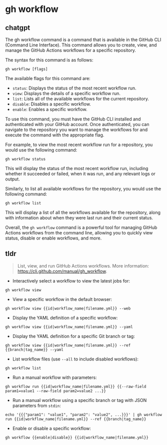 # gh workflow 
## chatgpt 
The gh workflow command is a command that is available in the GitHub CLI (Command Line Interface). This command allows you to create, view, and manage the GitHub Actions workflows for a specific repository.

The syntax for this command is as follows:

```
gh workflow [flags]
```

The available flags for this command are:

- `status`: Displays the status of the most recent workflow run.
- `view`: Displays the details of a specific workflow run.
- `list`: Lists all of the available workflows for the current repository.
- `disable`: Disables a specific workflow.
- `enable`: Enables a specific workflow.

To use this command, you must have the GitHub CLI installed and authenticated with your GitHub account. Once authenticated, you can navigate to the repository you want to manage the workflows for and execute the command with the appropriate flag.

For example, to view the most recent workflow run for a repository, you would use the following command:

```
gh workflow status
```

This will display the status of the most recent workflow run, including whether it succeeded or failed, when it was run, and any relevant logs or output.

Similarly, to list all available workflows for the repository, you would use the following command:

```
gh workflow list
```

This will display a list of all the workflows available for the repository, along with information about when they were last run and their current status.

Overall, the `gh workflow` command is a powerful tool for managing GitHub Actions workflows from the command line, allowing you to quickly view status, disable or enable workflows, and more. 

## tldr 
 
> List, view, and run GitHub Actions workflows.
> More information: <https://cli.github.com/manual/gh_workflow>.

- Interactively select a workflow to view the latest jobs for:

`gh workflow view`

- View a specific workflow in the default browser:

`gh workflow view {{id|workflow_name|filename.yml}} --web`

- Display the YAML definition of a specific workflow:

`gh workflow view {{id|workflow_name|filename.yml}} --yaml`

- Display the YAML definition for a specific Git branch or tag:

`gh workflow view {{id|workflow_name|filename.yml}} --ref {{branch|tag_name}} --yaml`

- List workflow files (use `--all` to include disabled workflows):

`gh workflow list`

- Run a manual workflow with parameters:

`gh workflow run {{id|workflow_name|filename.yml}} {{--raw-field param1=value1 --raw-field param2=value2 ...}}`

- Run a manual workflow using a specific branch or tag with JSON parameters from `stdin`:

`echo '{{{"param1": "value1", "param2": "value2", ...}}}' | gh workflow run {{id|workflow_name|filename.yml}} --ref {{branch|tag_name}}`

- Enable or disable a specific workflow:

`gh workflow {{enable|disable}} {{id|workflow_name|filename.yml}}`
